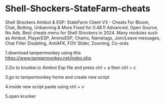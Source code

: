 # Shell-Shockers-StateFarm-cheats
Shell Shockers Aimbot &amp; ESP: StateFarm Client V3 - Cheats For Bloom, Chat, Botting, Unbanning &amp; More Fixed for 0.48.1! Advanced, Open Source, No Ads. Best cheats menu for Shell Shockers in 2024. Many modules such as Aimbot, PlayerESP, AmmoESP, Chams, Nametags, Join/Leave messages, Chat Filter Disabling, AntiAFK, FOV Slider, Zooming, Co-ords

1.download tampermonkey using this https://www.tampermonkey.net/index.php

2.Go to krunker.io Aimbot Esp file and press ctrl + a then ctrl + c

3.go to tampermonkey home and create new script

4.inside new script paste using ctrl + v

5.open krunker
